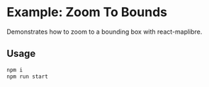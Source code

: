 # Example: Zoom To Bounds

Demonstrates how to zoom to a bounding box with react-maplibre.

## Usage

```bash
npm i
npm run start
```
